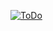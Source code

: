 [![ToDo](https://github.com/MarkoMelle/ToDo/actions/workflows/main.yml/badge.svg)](https://github.com/MarkoMelle/ToDo/actions/workflows/main.yml)
